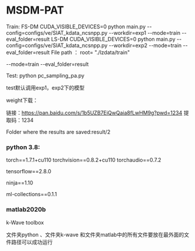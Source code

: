 # MSDM-PAT

Train:
FS-DM
CUDA_VISIBLE_DEVICES=0 python main.py --config=configs/ve/SIAT_kdata_ncsnpp.py --workdir=exp1 --mode=train --eval_folder=result
LS-DM
CUDA_VISIBLE_DEVICES=0 python main.py --config=configs/ve/SIAT_kdata_ncsnpp.py --workdir=exp2 --mode=train --eval_folder=result
File path ： root= "./lzdata/train"




--mode=train
--eval_folder=result



Test:
python pc_sampling_pa.py

test默认调用exp1，exp2下的模型

weight下载：


链接：https://pan.baidu.com/s/1b5UZB7EiQwQaia8fLwHM9g?pwd=1234 
提取码：1234


Folder where the results are saved:result/2



### python 3.8:

torch==1.7.1+cu110 torchvision==0.8.2+cu110 torchaudio==0.7.2

tensorflow==2.8.0

ninja==1.10

ml-collections==0.1.1



### matlab2020b

k-Wave toolbox



文件夹python 、文件夹k-wave 和文件夹matlab中的所有文件要放在最外面的文件路径可以成功运行

